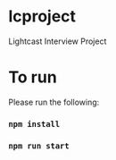 # lcproject
Lightcast Interview Project

# To run

Please run the following:

### `npm install`
### `npm run start`